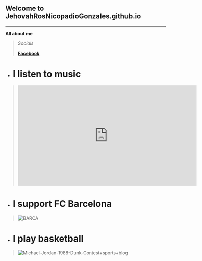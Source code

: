 ## Welcome to JehovahRosNicopadioGonzales.github.io
---
**All about me**
> *Socials*
> 
> [**Facebook**](https://www.facebook.com/jeho.felingonzales)
>
- # I listen to music
><iframe width="560" height="315" src="https://www.youtube.com/embed/8birgY_uX94" title="YouTube video player" frameborder="0" allow="accelerometer; autoplay; clipboard-write; encrypted-media; gyroscope; picture-in-picture" allowfullscreen></iframe>
- # I support FC Barcelona
>![BARCA](https://user-images.githubusercontent.com/118245572/203472957-e35044a8-9893-4b54-8f49-5322bff766a6.jpg)
- # I play basketball
>![Michael-Jordan-1988-Dunk-Contest+sports+blog](https://user-images.githubusercontent.com/118245572/203474938-371af5cd-ae6b-47ad-a2f3-63d0ea3df6ef.jpg)

>
